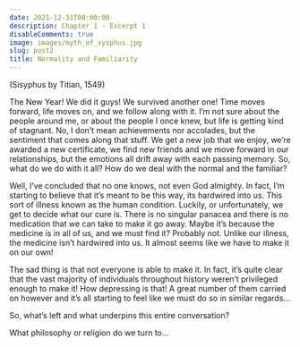 ```yaml
---
date: 2021-12-31T00:00:00
description: Chapter 1 - Excerpt 1
disableComments: true
image: images/myth_of_sysphus.jpg
slug: post2
title: Normality and Familiarity
---
```

(Sisyphus by Titian, 1549)

The New Year! We did it guys! We survived another one! Time moves forward, life moves on, and we follow along with it. I’m not sure about the people around me, or about the people I once knew, but life is getting kind of stagnant. No, I don’t mean achievements nor accolades, but the sentiment that comes along that stuff. We get a new job that we enjoy, we’re awarded a new certificate, we find new friends and we move forward in our relationships, but the emotions all drift away with each passing memory. So, what do we do with it all? How do we deal with the normal and the familiar?

Well, I’ve concluded that no one knows, not even God almighty. In fact, I’m starting to believe that it’s meant to be this way, its hardwired into us. This sort of illness known as the human condition. Luckily, or unfortunately, we get to decide what our cure is. There is no singular panacea and there is no medication that we can take to make it go away. Maybe it’s because the medicine is in all of us, and we must find it? Probably not. Unlike our illness, the medicine isn’t hardwired into us. It almost seems like we have to make it on our own!

The sad thing is that not everyone is able to make it. In fact, it’s quite clear that the vast majority of individuals throughout history weren’t privileged enough to make it! How depressing is that! A great number of them carried on however and it’s all starting to feel like we must do so in similar regards…

So, what’s left and what underpins this entire conversation?

What philosophy or religion do we turn to…
